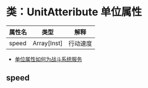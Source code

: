 # 类：UnitAtteribute 单位属性

属性名|类型|解释
---|---|---
speed|Array[Inst]|行动速度

- [单位属性如何为战斗系统服务](docs/battle_system/unit_attribute.md#)

## speed